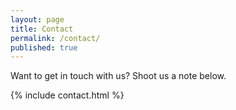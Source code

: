```yaml
---
layout: page
title: Contact
permalink: /contact/
published: true
---
```

Want to get in touch with us? Shoot us a note below.

{% include contact.html %}
